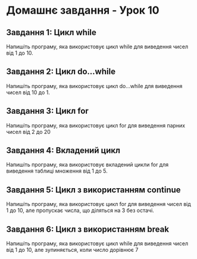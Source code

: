 # Домашнє завдання - Урок 10

## Завдання 1: Цикл while

Напишіть програму, яка використовує цикл while для виведення чисел від 1 до 10.

## Завдання 2: Цикл do...while
Напишіть програму, яка використовує цикл do...while для виведення чисел від 10 до 1.

## Завдання 3: Цикл for
Напишіть програму, яка використовує цикл for для виведення парних чисел від 2 до 20

## Завдання 4: Вкладений цикл
Напишіть програму, яка використовує вкладений цикли for для виведення таблиці множення від 1 до 5.

## Завдання 5: Цикл з використанням continue
Напишіть програму, яка використовує цикл for для виведення чисел від 1 до 10, але пропускає числа, що діляться на 3 без остачі.

## Завдання 6: Цикл з використанням break
Напишіть програму, яка використовує цикл while для виведення чисел від 1 до 10, але зупиняється, коли число дорівнює 7